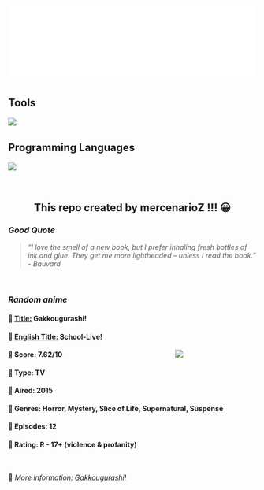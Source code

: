 
<img src="svg/nai.svg" />

<p>
  <h2>Tools</h2>
  <a href="https://skillicons.dev">
    <img src="https://skillicons.dev/icons?i=git,bash,vim,ubuntu,tensorflow,pytorch,docker,raspberrypi" />
  </a>

  <br />

  <h2>Programming Languages</h2>

  <a href="https://skillicons.dev">
    <img src="https://skillicons.dev/icons?i=python,c,cpp" />
  </a>
</p>

<br />

<h2 align="center">This repo created by mercenarioZ !!! 😀</h2>
<h3><i>Good Quote</i></h3>

<blockquote>
<i>
“I love the smell of a new book, but I prefer inhaling fresh bottles of ink and glue. They get me more lightheaded – unless I read the book.” - Bauvard
</i>
</blockquote>

<br />

<h3><i>Random anime</i></h3>

<h4>
  <strong>🥭 <u>Title:</u></strong> Gakkougurashi!
</h4>

<h4>🌿 <u>English Title:</u> School-Live!</h4>

<img align="right" width="165" src=https://cdn.myanimelist.net/images/anime/1798/91548.jpg />

<h4>🌱 Score: 7.62/10</h4>

<h4>🌲 Type: TV</h4>

<h4>🌴 Aired: 2015</h4>

<h4>🌵 Genres: Horror, Mystery, Slice of Life, Supernatural, Suspense</h4>

<h4>🥑 Episodes: 12</h4>

<h4>🍏 Rating: R - 17+ (violence & profanity)</h4>

<br />

🍂 *More information: [Gakkougurashi!](https://myanimelist.net/anime/24765/Gakkougurashi)*
    